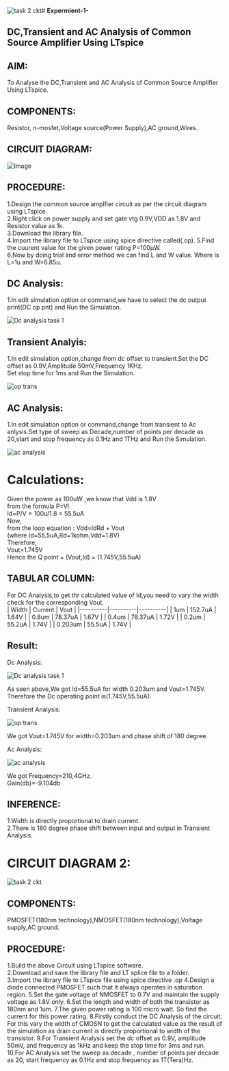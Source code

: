 ![task 2 ckt](https://github.com/user-attachments/assets/a80607ac-c4d2-40a1-8520-cbb915165141)# **Expermient-1-**  
## **DC,Transient and AC Analysis of Common Source Amplifier Using LTspice**  
## **AIM**:  
To Analyse the DC,Transient and AC Analysis of Common Source Amplifier Using LTspice.  
## **COMPONENTS**:  
Resistor, n-mosfet,Voltage source(Power Supply),AC ground,Wires.  
## **CIRCUIT DIAGRAM**:  
![Image](https://github.com/user-attachments/assets/b532a953-89db-425d-b885-72963173c5eb)  
## **PROCEDURE**:  
1.Design the common source amplfier circuit as per the circuit diagram using LTspice.  
2.Right click on power supply and set gate vtg 0.9V,VDD as 1.8V and Resistor value as 1k.  
3.Download the library file.  
4.Import the library file to LTspice using spice directive called(.op).
5.Find the cuurent value for the given power rating P=100µW.  
6.Now by doing trial and error method we can find L and W value. Where is L=1u and W=6.85u.  
## **DC Analysis**:  
1.In edit simulation option or command,we have to select the dc output print(DC op pnt) and Run the Simulation.    

![Dc analysis task 1](https://github.com/user-attachments/assets/c520c0aa-e6c6-475f-b606-191508b36fa8)  
## **Transient Analyis**:  
1.In edit simulation option,change from dc offset to transient.Set the DC offset as 0.9V,Amplitude 50mV,Frequency 1KHz.  
Set stop time for 1ms and Run the Simulation.  

![op trans](https://github.com/user-attachments/assets/f2e7e996-c8a4-4140-b884-0325cdff738f)  
## **AC Analysis**:  
1.In edit simulation option or command,change from transient to Ac anlysis.Set type of sweep as Decade,number of points per decade as 20,start and stop frequency as 0.1Hz and 1THz and Run the Simulation.  

![ac analysis](https://github.com/user-attachments/assets/81496881-1f19-446b-a245-d8659533b46f)  

# **Calculations**:  
Given the power as 100uW ,we know that Vdd is 1.8V  
from the formula P=VI  
Id=P/V = 100u/1.8 = 55.5uA  
Now,  
from the loop equation : Vdd=IdRd + Vout  
(where Id=55.5uA,Rd=1kohm,Vdd=1.8V)  
Therefore,  
Vout=1.745V  
Hence the Q point = (Vout,Id) = (1.745V,55.5uA)  

## TABULAR COLUMN:  
For DC Analysis,to get thr calculated value of Id,you need to vary the width check for the corresponding Vout.  
|  Width   |  Current |   Vout   |
|----------|----------|----------|
|    1um   |  152.7uA |   1.64V  |
|   0.8um  |  78.37uA |   1.67V  |
|   0.4um  |  78.37uA |   1.72V  |
|   0.2um  |  55.2uA  |   1.74V  |
|  0.203um |  55.5uA  |   1.74V  |  
## Result:  
Dc Analysis:  

![Dc analysis task 1](https://github.com/user-attachments/assets/c520c0aa-e6c6-475f-b606-191508b36fa8)  

As seen above,We got Id=55.5uA for width 0.203um and Vout=1.745V.  
Therefore the Dc operating point is(1.745V,55.5uA).  

Transient Analysis:  

![op trans](https://github.com/user-attachments/assets/f2e7e996-c8a4-4140-b884-0325cdff738f)  

We got Vout=1.745V for width=0.203um and phase shift of 180 degree.

Ac Analysis:

![ac analysis](https://github.com/user-attachments/assets/81496881-1f19-446b-a245-d8659533b46f)  

We got Frequency=210,4GHz.  
Gain(db)=-9.104db  


## INFERENCE:  
1.Width is directly proportional to drain current.  
2.There is 180 degree phase shift between input and output in Transient Analysis. 


#  **CIRCUIT DIAGRAM 2:**  

![task 2 ckt](https://github.com/user-attachments/assets/b0aca44b-578e-4a65-aef9-20dcb6aa0721)  

##  **COMPONENTS:**  
PMOSFET(180nm technology),NMOSFET(180nm technology),Voltage supply,AC ground.  

## **PROCEDURE:**  
1.Build the above Circuit using LTspice software.  
2.Download and save the library file and LT splice file to a folder.  
3.Import the library file to LTspice file using spice directive .op
4.Design a diode connected PMOSFET such that it always operates in saturation region.
5.Set the gate voltage of NMOSFET to 0.7V and maintain the supply voltage as 1.8V only.
6.Set the length and width of both the transistor as 180nm and 1um.
7.The given power rating is 100 micro watt. So find the current for this power rating.
8.Firstly conduct the DC Analysis of the circuit. For this vary the width of CMOSN to get the calculated value as the result of the simulation as drain current is directly proportional to width of the transistor.
9.For Transient Analysis set the dc offset as 0.9V, amplitude 50mV, and frequency as 1kHz and keep the stop time for 3ms and run.
10.For AC Analysis set the sweep as decade , number of points per decade as 20, start frequency as 0.1Hz and stop frequency as 1T(Tera)Hz.








      



















